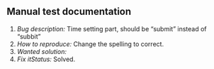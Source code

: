 ## Manual test documentation ##


  1. *Bug description:* Time setting part, should be “submit” instead of “subbit”
  1. *How to reproduce:* Change the spelling to correct.
  1. *Wanted solution:* 
  1. *Fix itStatus:* Solved.
